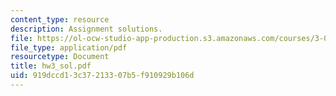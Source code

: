 ```yaml
---
content_type: resource
description: Assignment solutions.
file: https://ol-ocw-studio-app-production.s3.amazonaws.com/courses/3-052-nanomechanics-of-materials-and-biomaterials-spring-2007/919dccd13c37213307b5f910929b106d_hw3_sol.pdf
file_type: application/pdf
resourcetype: Document
title: hw3_sol.pdf
uid: 919dccd1-3c37-2133-07b5-f910929b106d
---
```

